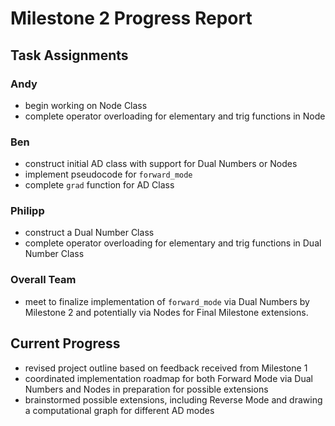 # Milestone 2 Progress Report
## Task Assignments
### Andy
- begin working on Node Class
- complete operator overloading for elementary and trig functions in Node
### Ben
- construct initial AD class with support for Dual Numbers or Nodes
- implement pseudocode for `forward_mode`
- complete `grad` function for AD Class
### Philipp
- construct a Dual Number Class
- complete operator overloading for elementary and trig functions in Dual Number Class
### Overall Team
- meet to finalize implementation of `forward_mode` via Dual Numbers by Milestone 2 and potentially via Nodes for Final Milestone extensions. 
## Current Progress
- revised project outline based on feedback received from Milestone 1
- coordinated implementation roadmap for both Forward Mode via Dual Numbers and Nodes in preparation for possible extensions
- brainstormed possible extensions, including Reverse Mode and drawing a computational graph for different AD modes